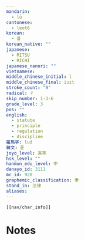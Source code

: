 ```yaml
---
mandarin:
  - lǜ
cantonese:
  - leot6
korean:
  - 률
korean_native: ""
japanese:
  - RITSU
  - RICHI
japanese_nanori: ""
vietnamese:
middle_chinese_initial: l
middle_chinese_final: iuɪt
stroke_count: "9"
radical: 彳
skip_number: 1-3-6
grade_level: 3
pos: ""
english:
  - statute
  - principle
  - regulation
  - discipline
羅馬字: lud
韓文: 룯
joyo_level: 高等
hsk_level: ""
hanmun_edu_level: 中
danayo_id: 3111
mc_id: 928
graphemic_classification: 聿
stand_in: 法律
aliases:
---
```

```meta-bind-embed
[[nav/char_info]]
```

# Notes

